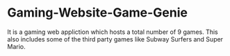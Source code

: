 # Gaming-Website-Game-Genie
It is a gaming web appliction which hosts a total number of 9 games. This also includes some of the third party games like Subway Surfers and Super Mario.
